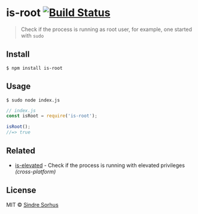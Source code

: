 # is-root [![Build Status](https://travis-ci.org/sindresorhus/is-root.svg?branch=master)](https://travis-ci.org/sindresorhus/is-root)

> Check if the process is running as root user, for example, one started with `sudo`

## Install

```
$ npm install is-root
```

## Usage

```
$ sudo node index.js
```

```js
// index.js
const isRoot = require('is-root');

isRoot();
//=> true
```

## Related

- [is-elevated](https://github.com/sindresorhus/is-elevated) - Check if the process is running with elevated
  privileges *(cross-platform)*

## License

MIT © [Sindre Sorhus](https://sindresorhus.com)

